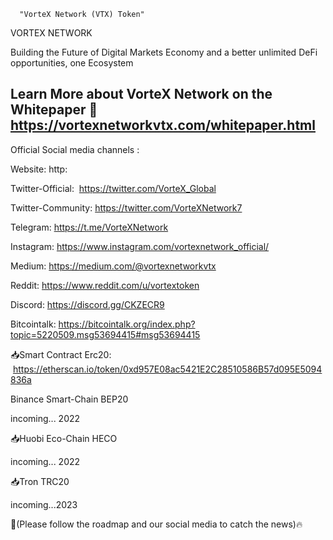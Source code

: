       "VorteX Network (VTX) Token"

 
VORTEX NETWORK

Building the Future of Digital Markets Economy and a better unlimited DeFi opportunities, one Ecosystem 

Learn More about VorteX Network on the Whitepaper 📘
https://vortexnetworkvtx.com/whitepaper.html
------------------------
Official Social media channels :

Website: 
http:

Twitter-Official:  https://twitter.com/VorteX_Global


Twitter-Community: 
https://twitter.com/VorteXNetwork7

Telegram: 
https://t.me/VorteXNetwork

Instagram: https://www.instagram.com/vortexnetwork_official/ 

Medium: https://medium.com/@vortexnetworkvtx

Reddit: https://www.reddit.com/u/vortextoken

Discord: https://discord.gg/CKZECR9

Bitcointalk:
https://bitcointalk.org/index.php?topic=5220509.msg53694415#msg53694415


📥Smart Contract Erc20:
 https://etherscan.io/token/0xd957E08ac5421E2C28510586B57d095E5094836a

Binance Smart-Chain BEP20

incoming... 2022

📥Huobi Eco-Chain HECO

incoming... 2022

📥Tron TRC20

incoming...2023

📣(Please follow the roadmap and our social media to catch the news)🔥


